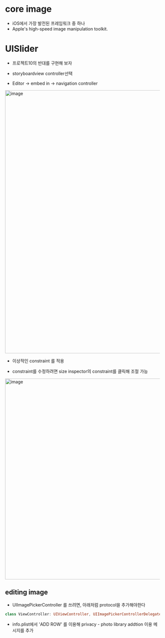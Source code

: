 # core image
- iOS에서 가장 발전된 프레임워크 중 하나
- Apple's high-speed image manipulation toolkit.



# UISlider

- 프로젝트10의 반대를 구현해 보자

- storyboardview controller선택
- Editor -> embed in -> navigation controller

<img width="855" alt="image" src="https://github.com/100DaysOfSwift/100-days-of-swift/assets/40600306/b2ae4833-61c4-4f0a-b4f7-8d98f7c77e9a">

- 이상적인 constraint 를 적용

- constraint를 수정하려면 size inspector의 constraint를 클릭해 조절 가능
<img width="653" alt="image" src="https://github.com/100DaysOfSwift/100-days-of-swift/assets/40600306/9d49cacb-f02c-4c2c-b393-0e81b23e9109">


## editing image
- UIImagePickerController 를 쓰려면, 아래처럼 protocol을 추가해야한다
```swift
class ViewController: UIViewController, UIImagePickerControllerDelegate, UINavigationControllerDelegate {
```

- info.plist에서 'ADD ROW' 를 이용해 privacy - photo library addtion 이용 메시지를 추가
